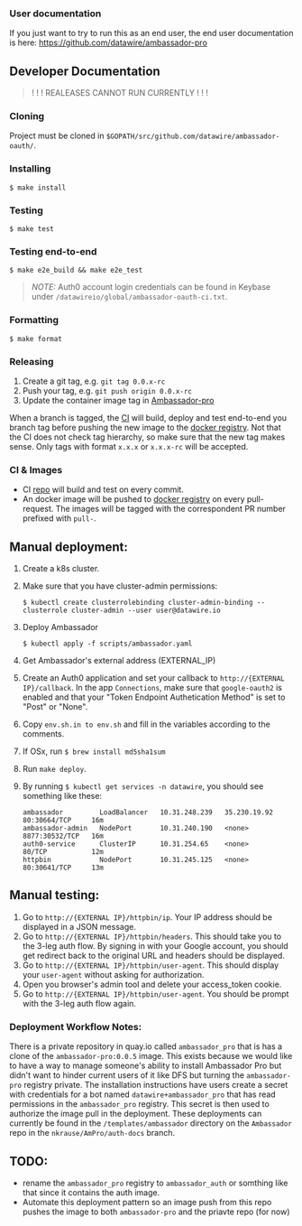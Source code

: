 ### User documentation

If you just want to try to run this as an end user, the end user
documentation is here: https://github.com/datawire/ambassador-pro

## Developer Documentation

 > ! ! ! REALEASES CANNOT RUN CURRENTLY ! ! !

### Cloning

Project must be cloned in
`$GOPATH/src/github.com/datawire/ambassador-oauth/`.

### Installing

    $ make install

### Testing

    $ make test

### Testing end-to-end

    $ make e2e_build && make e2e_test

 > *NOTE:* Auth0 account login credentials can be found in Keybase
 > under `/datawireio/global/ambassador-oauth-ci.txt`.

### Formatting

    $ make format

### Releasing

 1. Create a git tag, e.g. `git tag 0.0.x-rc`
 2. Push your tag, e.g. `git push origin 0.0.x-rc`
 3. Update the container image tag in
    [Ambassador-pro](https://github.com/datawire/ambassador-pro)

When a branch is tagged, the
[CI](https://travis-ci.com/datawire/ambassador-oauth) will build,
deploy and test end-to-end you branch tag before pushing the new image
to the [docker
registry](https://quay.io/repository/datawire/ambassador-pro?tab=tags). Not
that the CI does not check tag hierarchy, so make sure that the new
tag makes sense. Only tags with format `x.x.x` or `x.x.x-rc` will be
accepted.

### CI & Images

 * CI [repo](https://travis-ci.com/datawire/ambassador-oauth) will
   build and test on every commit.
 * An docker image will be pushed to [docker
   registry](https://quay.io/repository/datawire/ambassador-pro?tab=tags)
   on every pull-request. The images will be tagged with the
   correspondent PR number prefixed with `pull-`.

## Manual deployment:

 1. Create a k8s cluster.

 2. Make sure that you have cluster-admin permissions:

        $ kubectl create clusterrolebinding cluster-admin-binding --clusterrole cluster-admin --user user@datawire.io

 3. Deploy Ambassador

        $ kubectl apply -f scripts/ambassador.yaml

 4. Get Ambassador's external address (EXTERNAL_IP)
 5. Create an Auth0 application and set your callback to
    `http://{EXTERNAL IP}/callback`. In the app `Connections`, make
    sure that `google-oauth2` is enabled and that your "Token Endpoint
    Authetication Method" is set to "Post" or "None".
 6. Copy `env.sh.in to env.sh` and fill in the variables according to
    the comments.
 7. If OSx, run `$ brew install md5sha1sum`
 8. Run `make deploy`.
 9. By running `$ kubectl get services -n datawire`, you should see
    something like these:

        ambassador         LoadBalancer   10.31.248.239   35.230.19.92   80:30664/TCP     16m
        ambassador-admin   NodePort       10.31.240.190   <none>         8877:30532/TCP   16m
        auth0-service      ClusterIP      10.31.254.65    <none>         80/TCP           12m
        httpbin            NodePort       10.31.245.125   <none>         80:30641/TCP     13m

## Manual testing:

 1. Go to `http://{EXTERNAL IP}/httpbin/ip`. Your IP address should be
    displayed in a JSON message.
 2. Go to `http://{EXTERNAL IP}/httpbin/headers`. This should take you
    to the 3-leg auth flow. By signing in with your Google account,
    you should get redirect back to the original URL and headers
    should be displayed.
 3. Go to `http://{EXTERNAL IP}/httpbin/user-agent`. This should
    display your `user-agent` without asking for authorization.
 4. Open you browser's admin tool and delete your access_token cookie.
 5. Go to `http://{EXTERNAL IP}/httpbin/user-agent`. You should be
    prompt with the 3-leg auth flow again.

### Deployment Workflow Notes:

There is a private repository in quay.io called `ambassador_pro` that
is has a clone of the `ambassador-pro:0.0.5` image.  This exists
because we would like to have a way to manage someone's ability to
install Ambassador Pro but didn't want to hinder current users of it
like DFS but turning the `ambassador-pro` registry private.  The
installation instructions have users create a secret with credentials
for a bot named `datawire+ambassador_pro` that has read permissions in
the `ambassador_pro` registry. This secret is then used to authorize
the image pull in the deployment. These deployments can currently be
found in the `/templates/ambassador` directory on the `Ambassador`
repo in the `nkrause/AmPro/auth-docs` branch.

## TODO:

 - rename the `ambassador_pro` registry to `ambassador_auth` or
   somthing like that since it contains the auth image.
 - Automate this deployment pattern so an image push from this repo
   pushes the image to both `ambassador-pro` and the priavte repo (for
   now)
